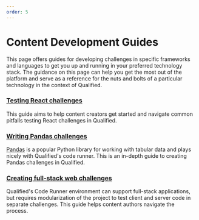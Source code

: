 ```yaml
---
order: 5
---
```

# Content Development Guides

This page offers guides for developing challenges in specific frameworks and languages to get you up and running in your preferred technology stack. The guidance on this page can help you get the most out of the platform and serve as a reference for the nuts and bolts of a particular technology in the context of Qualified.

### [Testing React challenges](/creating-content/challenges/guides/testing-react)
This guide aims to help content creators get started and navigate common pitfalls testing React challenges in Qualified.

### [Writing Pandas challenges](/creating-content/challenges/guides/pandas)
[Pandas](https://pandas.pydata.org/) is a popular Python library for working with tabular data and plays nicely with Qualified's code runner. This is an in-depth guide to creating Pandas challenges in Qualified.

### [Creating full-stack web challenges](/creating-content/challenges/guides/full-stack)
Qualified's Code Runner environment can support full-stack applications, but requires modularization of the project to test client and server code in separate challenges. This guide helps content authors navigate the process.


